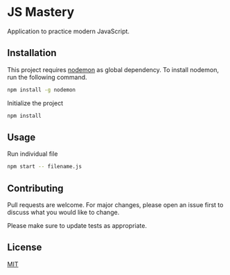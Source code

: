 # JS Mastery

Application to practice modern JavaScript.

## Installation

This project requires [nodemon](https://github.com/remy/nodemon) as global dependency. To install nodemon, run the following command.

```bash
npm install -g nodemon
```

Initialize the project

```bash
npm install
```

## Usage

Run individual file

```bash
npm start -- filename.js
```

## Contributing

Pull requests are welcome. For major changes, please open an issue first to discuss what you would like to change.

Please make sure to update tests as appropriate.

## License

[MIT](https://choosealicense.com/licenses/mit/)
